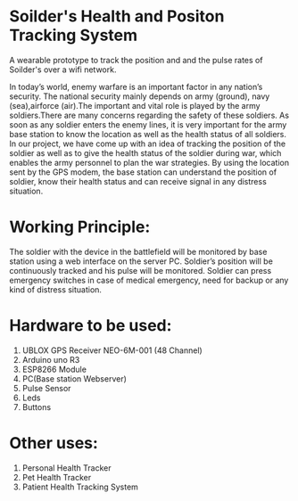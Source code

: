 # Soilder's Health and Positon Tracking System

A wearable prototype to track the position and and the pulse rates of Soilder's over a wifi network.

In today’s world, enemy warfare is an important factor in any nation’s security. The national security mainly depends on army (ground), navy (sea),air­force (air).The important and vital role is played by the army soldiers.There are many concerns regarding the safety of these soldiers. As soon as any soldier enters the enemy lines, it is very important for the army base station to know the location as well as the health status of all soldiers. In our project, we have come up with an idea of tracking the position of the soldier as well as to give the health status of the soldier during war, which enables the army
personnel to plan the war strategies. By using the location sent by the GPS modem, the base station can understand the position of soldier, know their health status and can receive signal in any distress situation.

# Working Principle:

The soldier with the device in the battlefield will be monitored by base station using a web interface on the server PC. Soldier’s position will be continuously tracked and his pulse will be monitored. Soldier can press emergency switches in case of medical emergency, need for backup or any kind of distress situation.

# Hardware to be used:

1. UBLOX GPS Receiver NEO-6M-001 (48 Channel)
2. Arduino uno R3
3. ESP8266 Module
3. PC(Base station Webserver)
4. Pulse Sensor
5. Leds
5. Buttons

# Other uses:

1. Personal Health Tracker
2. Pet Health Tracker
3. Patient Health Tracking System
